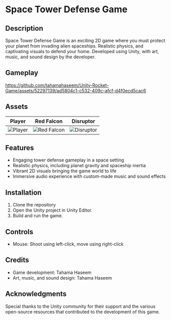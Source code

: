 # Space Tower Defense Game

## Description
Space Tower Defense Game is an exciting 2D game where you must protect your planet from invading alien spaceships. Realistic physics, and captivating visuals to defend your home. Developed using Unity, with art, music, and sound design by the developer.

## Gameplay

https://github.com/tahamahaseem/Unity-Rocket-Game/assets/52297139/ad5804c1-c532-409c-afcf-d4f0ecd5cac6

## Assets

| Player            | Red Falcon           | Disruptor            |
| ----------------- | -------------------- | -------------------- |
| ![Player](https://github.com/tahamahaseem/Unity-Rocket-Game/assets/52297139/df39c2e5-ca8e-4229-a774-0c72cce12790) | ![Red Falcon](https://github.com/tahamahaseem/Unity-Rocket-Game/assets/52297139/8ccc2cb8-72cd-4616-b907-5a8ccceb72d4) | ![Disruptor](https://github.com/tahamahaseem/Unity-Rocket-Game/assets/52297139/e0b222c5-1626-49ab-b8db-b4a3d28a6ae4) |


## Features
- Engaging tower defense gameplay in a space setting
- Realistic physics, including planet gravity and spaceship inertia
- Vibrant 2D visuals bringing the game world to life
- Immersive audio experience with custom-made music and sound effects

## Installation
1. Clone the repository
2. Open the Unity project in Unity Editor.
3. Build and run the game.

## Controls
- Mouse: Shoot using left-click, move using right-click

## Credits
- Game development: Tahama Haseem
- Art, music, and sound design: Tahama Haseem

## Acknowledgments
Special thanks to the Unity community for their support and the various open-source resources that contributed to the development of this game.
